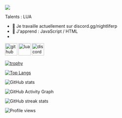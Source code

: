 ![](https://imgur.com/aW8phxi.png)


Talents : LUA

- 🔭 Je travaille actuellement sur discord.gg/nightliferp 
- 🌱 J'apprend : JavaScript / HTML 
- 


[<img src='https://cdn.jsdelivr.net/npm/simple-icons@3.0.1/icons/github.svg' alt='github' height='40'>](https://github.com/Noa-lua)  [<img src='https://cdn.jsdelivr.net/npm/simple-icons@3.0.1/icons/lua.svg' alt='lua' height='40'>](https://www.lua.org/)  [<img src='https://cdn.jsdelivr.net/npm/simple-icons@3.0.1/icons/discord.svg' alt='discord' height='40'>](https://dsc.gg/nkdev)  

[![trophy](https://github-profile-trophy.vercel.app/?username=Noa-lua)](https://github.com/ryo-ma/github-profile-trophy)

[![Top Langs](https://github-readme-stats.vercel.app/api/top-langs/?username=Noa-lua)](https://github.com/anuraghazra/github-readme-stats)

![GitHub stats](https://github-readme-stats.vercel.app/api?username=Noa-lua&show_icons=true)  

![GitHub Activity Graph](https://activity-graph.herokuapp.com/graph?username=Noa-lua)  

![GitHub streak stats](https://github-readme-streak-stats.herokuapp.com/?user=Noa-lua)  

![Profile views](https://gpvc.arturio.dev/Noa-lua)  
